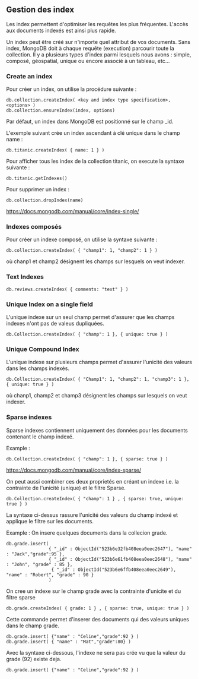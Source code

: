 ## Gestion des index ##

Les index permettent d'optimiser les requêtes les plus fréquentes. L'accès aux documents indexés est ainsi plus rapide.

Un index peut être créé sur n'importe quel attribut de vos documents. Sans index, MongoDB doit à chaque requête (execution) parcourir toute la collection. Il y a plusieurs types d'index parmi lesquels nous avons : simple, composé, géospatial, unique ou encore associé à un tableau, etc...

### Create an index ### 

Pour créer un index, on utilise la procédure suivante :

```
db.collection.createIndex( <key and index type specification>, <options> )
db.collection.ensureIndex(index, options)
```
Par défaut, un index dans MongoDB est positionné sur le champ _id.

L'exemple suivant crée un index ascendant à clé unique dans le champ name :

```
db.titanic.createIndex( { name: 1 } )
```
Pour afficher tous les index de la collection titanic, on execute la syntaxe suivante : 

```
db.titanic.getIndexes()
```

Pour supprimer un index :

```
db.collection.dropIndex(name)
```

https://docs.mongodb.com/manual/core/index-single/

### Indexes composés ###

Pour créer un indexe composé, on utilise la syntaxe suivante :
```
db.collection.createIndex( { "champ1": 1, "champ2": 1 } )
```
où chanp1 et champ2 désignent les champs sur lesquels on veut indexer.

### Text Indexes ###


```
db.reviews.createIndex( { comments: "text" } )
```

### Unique Index on a single field ###

L'unique indexe sur un seul champ permet d'assurer que les champs indexes n'ont pas de valeus dupliquées.

```
db.Collection.createIndex( { "champ": 1 }, { unique: true } )
```
### Unique Compound Index ###

L'unique indexe sur plusieurs champs permet d'assurer l'unicité des valeurs dans les champs indexés.

```
db.Collection.createIndex( { "Champ1": 1, "champ2": 1, "champ3": 1 }, { unique: true } )
```
où chanp1, champ2 et champ3 désignent les champs sur lesquels on veut indexer.

### Sparse indexes ###

Sparse indexes contiennent uniquement des données pour les documents contenant le champ indexé.

Example : 
```
db.Collection.createIndex( { "champ": 1 }, { sparse: true } )
```
https://docs.mongodb.com/manual/core/index-sparse/


On peut aussi combiner ces deux proprietés en créant un indexe i.e. la contrainte de l'unicité (unique) et le filtre Sparse. 

```
db.Collection.createIndex( { "champ": 1 } , { sparse: true, unique: true } )
```

La syntaxe ci-dessus rassure l'unicité des valeurs du champ indexé et applique le filtre sur les documents.

Example : On insere quelques documents dans la collecion grade.
```
db.grade.insert(
                { "_id" : ObjectId("523b6e32fb408eea0eec2647"), "name" : "Jack","grade":95 },
                { "_id" : ObjectId("523b6e61fb408eea0eec2648"), "name" : "John", "grade" : 85 },
                 { "_id" : ObjectId("523b6e6ffb408eea0eec2649"), "name" : "Robert", "grade" : 90 }
                )
```
On cree un indexe sur le champ grade avec la contrainte d'unicite et du filtre sparse
```
db.grade.createIndex( { grade: 1 } , { sparse: true, unique: true } )
```
Cette commande permet d'inserer des documents qui des valeurs uniques dans le champ grade.

```
db.grade.insert( {"name" : "Celine","grade":92 } )
db.grade.insert( { "name" : "Mat","grade":80} )
```
Avec la syntaxe ci-dessous, l'indexe ne sera pas crée vu que la valeur du grade (92) existe deja. 
```
db.grade.insert( {"name" : "Celine","grade":92 } )
```


